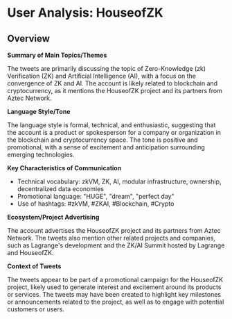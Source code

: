 # User Analysis: HouseofZK

## Overview

**Summary of Main Topics/Themes**

The tweets are primarily discussing the topic of Zero-Knowledge (zk) Verification (ZK) and Artificial Intelligence (AI), with a focus on the convergence of ZK and AI. The account is likely related to blockchain and cryptocurrency, as it mentions the HouseofZK project and its partners from Aztec Network.

**Language Style/Tone**

The language style is formal, technical, and enthusiastic, suggesting that the account is a product or spokesperson for a company or organization in the blockchain and cryptocurrency space. The tone is positive and promotional, with a sense of excitement and anticipation surrounding emerging technologies.

**Key Characteristics of Communication**

* Technical vocabulary: zkVM, ZK, AI, modular infrastructure, ownership, decentralized data economies
* Promotional language: "HUGE", "dream", "perfect day"
* Use of hashtags: #zkVM, #ZKAI, #Blockchain, #Crypto

**Ecosystem/Project Advertising**

The account advertises the HouseofZK project and its partners from Aztec Network. The tweets also mention other related projects and companies, such as Lagrange's development and the ZK/AI Summit hosted by Lagrange and HouseofZK.

**Context of Tweets**

The tweets appear to be part of a promotional campaign for the HouseofZK project, likely used to generate interest and excitement around its products or services. The tweets may have been created to highlight key milestones or announcements related to the project, as well as to engage with potential customers or users.